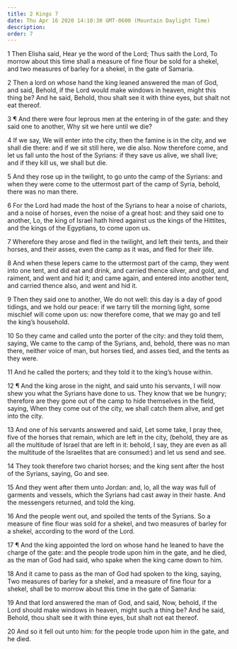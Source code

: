 ```yaml
---
title: 2 Kings 7
date: Thu Apr 16 2020 14:10:30 GMT-0600 (Mountain Daylight Time)
description: 
order: 7
---
```


<p>
  1 Then Elisha said, Hear ye the word of the Lord; Thus saith the Lord, To
  morrow about this time shall a measure of fine flour be sold for a shekel, and
  two measures of barley for a shekel, in the gate of Samaria.
</p>
<p>
  2 Then a lord on whose hand the king leaned answered the man of God, and said,
  Behold, if the Lord would make windows in heaven, might this thing be? And he
  said, Behold, thou shalt see it with thine eyes, but shalt not eat thereof.
</p>
<p>
  3 &#xB6; And there were four leprous men at the entering in of the gate: and
  they said one to another, Why sit we here until we die?
</p>
<p>
  4 If we say, We will enter into the city, then the famine is in the city, and
  we shall die there: and if we sit still here, we die also. Now therefore come,
  and let us fall unto the host of the Syrians: if they save us alive, we shall
  live; and if they kill us, we shall but die.
</p>
<p>
  5 And they rose up in the twilight, to go unto the camp of the Syrians: and
  when they were come to the uttermost part of the camp of Syria, behold, there
  was no man there.
</p>
<p>
  6 For the Lord had made the host of the Syrians to hear a noise of chariots,
  and a noise of horses, even the noise of a great host: and they said one to
  another, Lo, the king of Israel hath hired against us the kings of the
  Hittites, and the kings of the Egyptians, to come upon us.
</p>
<p>
  7 Wherefore they arose and fled in the twilight, and left their tents, and
  their horses, and their asses, even the camp as it was, and fled for their
  life.
</p>
<p>
  8 And when these lepers came to the uttermost part of the camp, they went into
  one tent, and did eat and drink, and carried thence silver, and gold, and
  raiment, and went and hid it; and came again, and entered into another tent,
  and carried thence also, and went and hid it.
</p>
<p>
  9 Then they said one to another, We do not well: this day is a day of good
  tidings, and we hold our peace: if we tarry till the morning light, some
  mischief will come upon us: now therefore come, that we may go and tell the
  king&#x2019;s household.
</p>
<p>
  10 So they came and called unto the porter of the city: and they told them,
  saying, We came to the camp of the Syrians, and, behold, there was no man
  there, neither voice of man, but horses tied, and asses tied, and the tents as
  they were.
</p>
<p>
  11 And he called the porters; and they told it to the king&#x2019;s house
  within.
</p>
<p>
  12 &#xB6; And the king arose in the night, and said unto his servants, I will
  now shew you what the Syrians have done to us. They know that we be hungry;
  therefore are they gone out of the camp to hide themselves in the field,
  saying, When they come out of the city, we shall catch them alive, and get
  into the city.
</p>
<p>
  13 And one of his servants answered and said, Let some take, I pray thee, five
  of the horses that remain, which are left in the city, (behold, they are as
  all the multitude of Israel that are left in it: behold, I say, they are even
  as all the multitude of the Israelites that are consumed:) and let us send and
  see.
</p>
<p>
  14 They took therefore two chariot horses; and the king sent after the host of
  the Syrians, saying, Go and see.
</p>
<p>
  15 And they went after them unto Jordan: and, lo, all the way was full of
  garments and vessels, which the Syrians had cast away in their haste. And the
  messengers returned, and told the king.
</p>
<p>
  16 And the people went out, and spoiled the tents of the Syrians. So a measure
  of fine flour was sold for a shekel, and two measures of barley for a shekel,
  according to the word of the Lord.
</p>
<p>
  17 &#xB6; And the king appointed the lord on whose hand he leaned to have the
  charge of the gate: and the people trode upon him in the gate, and he died, as
  the man of God had said, who spake when the king came down to him.
</p>
<p>
  18 And it came to pass as the man of God had spoken to the king, saying, Two
  measures of barley for a shekel, and a measure of fine flour for a shekel,
  shall be to morrow about this time in the gate of Samaria:
</p>
<p>
  19 And that lord answered the man of God, and said, Now, behold, if the Lord
  should make windows in heaven, might such a thing be? And he said, Behold,
  thou shalt see it with thine eyes, but shalt not eat thereof.
</p>
<p>
  20 And so it fell out unto him: for the people trode upon him in the gate, and
  he died.
</p>
